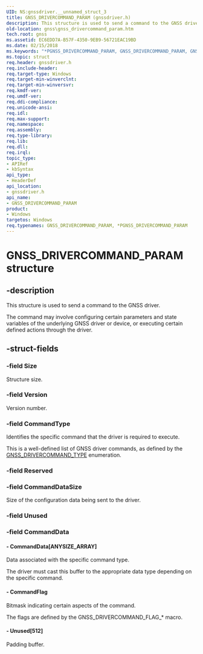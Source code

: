```yaml
---
UID: NS:gnssdriver.__unnamed_struct_3
title: GNSS_DRIVERCOMMAND_PARAM (gnssdriver.h)
description: This structure is used to send a command to the GNSS driver.
old-location: gnss\gnss_drivercommand_param.htm
tech.root: gnss
ms.assetid: EC6EDD7A-B57F-4350-9EB9-56721EAC19BD
ms.date: 02/15/2018
ms.keywords: "*PGNSS_DRIVERCOMMAND_PARAM, GNSS_DRIVERCOMMAND_PARAM, GNSS_DRIVERCOMMAND_PARAM structure [Sensor Devices], PGNSS_DRIVERCOMMAND_PARAM, PGNSS_DRIVERCOMMAND_PARAM structure pointer [Sensor Devices], gnss.gnss_drivercommand_param, gnssdriver/GNSS_DRIVERCOMMAND_PARAM, gnssdriver/PGNSS_DRIVERCOMMAND_PARAM"
ms.topic: struct
req.header: gnssdriver.h
req.include-header: 
req.target-type: Windows
req.target-min-winverclnt: 
req.target-min-winversvr: 
req.kmdf-ver: 
req.umdf-ver: 
req.ddi-compliance: 
req.unicode-ansi: 
req.idl: 
req.max-support: 
req.namespace: 
req.assembly: 
req.type-library: 
req.lib: 
req.dll: 
req.irql: 
topic_type:
- APIRef
- kbSyntax
api_type:
- HeaderDef
api_location:
- gnssdriver.h
api_name:
- GNSS_DRIVERCOMMAND_PARAM
product:
- Windows
targetos: Windows
req.typenames: GNSS_DRIVERCOMMAND_PARAM, *PGNSS_DRIVERCOMMAND_PARAM
---
```


# GNSS_DRIVERCOMMAND_PARAM structure


## -description


This structure is used to send a command to the GNSS driver.

The command may involve configuring certain parameters and state variables of the underlying GNSS driver or device, or executing certain defined actions through the driver.


## -struct-fields




### -field Size

Structure size.


### -field Version

Version number.


### -field CommandType

Identifies the specific command that the driver is required to execute.

This is a well-defined list of GNSS driver commands, as defined by the <a href="https://msdn.microsoft.com/library/windows/hardware/dn925109">GNSS_DRIVERCOMMAND_TYPE</a> enumeration.


### -field Reserved

 


### -field CommandDataSize

Size of the configuration data being sent to the driver.


### -field Unused

 


### -field CommandData

 




#### - CommandData[ANYSIZE_ARRAY]

Data associated with the specific command type.

The driver must cast this buffer to the appropriate data type depending on the specific command.


#### - CommandFlag

Bitmask indicating certain aspects of the command.

The flags are defined by the GNSS_DRIVERCOMMAND_FLAG_* macro.


#### - Unused[512]

Padding buffer.


